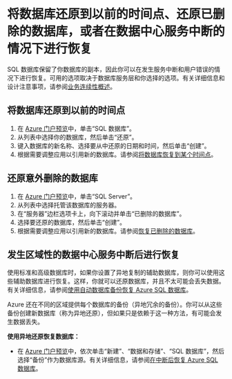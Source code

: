 <properties
	pageTitle="排查 Azure SQL 数据库的备份和还原问题"
	description="了解如何在发生错误和服务中断时，使用 Azure SQL 数据库中的备份和副本恢复云数据库。"
	services="sql-database"
	documentationCenter=""
	authors="dalechen"
	manager="felixwu"
	editor=""/>

<tags
	ms.service="sql-database"
	ms.workload="data-management"
	ms.tgt_pltfrm="na"
	ms.devlang="na"
	ms.topic="article"
	ms.date="08/31/2016"
	wacn.date="10/17/2016"
	ms.author="daleche"/>  


# 将数据库还原到以前的时间点、还原已删除的数据库，或者在数据中心服务中断的情况下进行恢复

SQL 数据库保留了你数据库的副本，因此你可以在发生服务中断和用户错误的情况下进行恢复。可用的选项取决于数据库服务层和你选择的选项。有关详细信息和设计注意事项，请参阅[业务连续性概述](/documentation/articles/sql-database-business-continuity/)。

## 将数据库还原到以前的时间点
1.	在 [Azure 门户预览](https://portal.azure.cn)中，单击“SQL 数据库”。
2.	从列表中选择你的数据库，然后单击“还原”。
3.	键入数据库的新名称、选择要从中还原的日期和时间，然后单击“创建”。
4.	根据需要调整应用以引用新的数据库。请参阅[将数据库恢复到某个时间点](/documentation/articles/sql-database-recovery-using-backups/#point-in-time-restore)。

## 还原意外删除的数据库
1.	在 [Azure 门户预览](https://portal.azure.cn)中，单击“SQL Server”。
2.	从列表中选择托管该数据库的服务器。
3.	在“服务器”边栏选项卡上，向下滚动并单击“已删除的数据库”。
4.	选择要还原的数据库，然后单击“创建”。
5.	根据需要调整应用以引用新的数据库。请参阅[恢复已删除的数据库](/documentation/articles/sql-database-recovery-using-backups/#deleted-database-restore)。

## 发生区域性的数据中心服务中断后进行恢复
使用标准和高级数据库时，如果你设置了异地复制的辅助数据库，则你可以使用这些辅助数据库进行恢复。这样，你就可以还原数据库，并且不太可能会丢失数据。有关详细信息，请参阅[使用自动数据库备份恢复 Azure SQL 数据库](/documentation/articles/sql-database-disaster-recovery/)。

Azure 还在不同的区域提供每个数据库的备份（异地冗余的备份）。你可以从这些备份创建新数据库（称为异地还原），但如果只是依赖于这一种方法，有可能会发生数据丢失。

**使用异地还原恢复数据库：**

- 在 [Azure 门户预览](https://portal.azure.cn)中，依次单击“新建”、“数据和存储”、“SQL 数据库”，然后选择“备份”作为数据库源。有关详细信息，请参阅[在中断后恢复 Azure SQL 数据库](/documentation/articles/sql-database-disaster-recovery/)。

<!---HONumber=Mooncake_1010_2016-->